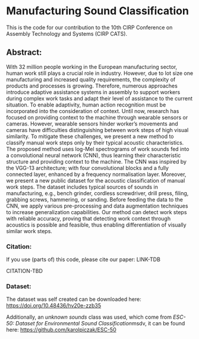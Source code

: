 # Manufacturing Sound Classification

This is the code for our contribution to the 10th CIRP Conference on Assembly Technology and Systems (CIRP CATS).

## Abstract:
With 32 million people working in the European manufacturing sector, human work still plays a crucial role in industry. However, due to lot size one manufacturing and increased quality requirements, the complexity of products and processes is growing. Therefore, numerous approaches introduce adaptive assistance systems in assembly to support workers during complex work tasks and adapt their level of assistance to the current situation. To enable adaptivity, human action recognition must be incorporated into the consideration of context. Until now, research has focused on providing context to the machine through wearable sensors or cameras. However, wearable sensors hinder worker’s movements and cameras have difficulties distinguishing between work steps of high visual similarity. To mitigate these challenges, we present a new method to classify manual work steps only by their typical acoustic characteristics. The proposed method uses log-Mel spectrograms of work sounds fed into a convolutional neural network (CNN), thus learning their characteristic structure and providing context to the machine. The CNN was inspired by the VGG-13 architecture; with four convolutional blocks and a fully connected layer, enhanced by a frequency normalisation layer. Moreover, we present a new public dataset for the acoustic classification of manual work steps. The dataset includes typical sources of sounds in manufacturing, e.g., bench grinder, cordless screwdriver, drill press, filing, grabbing screws, hammering, or sanding. Before feeding the data to the CNN, we apply various pre-processing and data augmentation techniques to increase generalization capabilities. Our method can detect work steps with reliable accuracy, proving that detecting work context through acoustics is possible and feasible, thus enabling differentiation of visually similar work steps.

### Citation:
If you use (parts of) this code, please cite our paper: LINK-TDB

CITATION-TBD

### Dataset:
The dataset was self created can be downloaded here: https://doi.org/10.48436/hv20e-zzb35

Additionally, an *unknown sounds* class was used, which come from *ESC-50: Dataset for Environmental Sound Classification*msdv, it can be found here: https://github.com/karolpiczak/ESC-50
